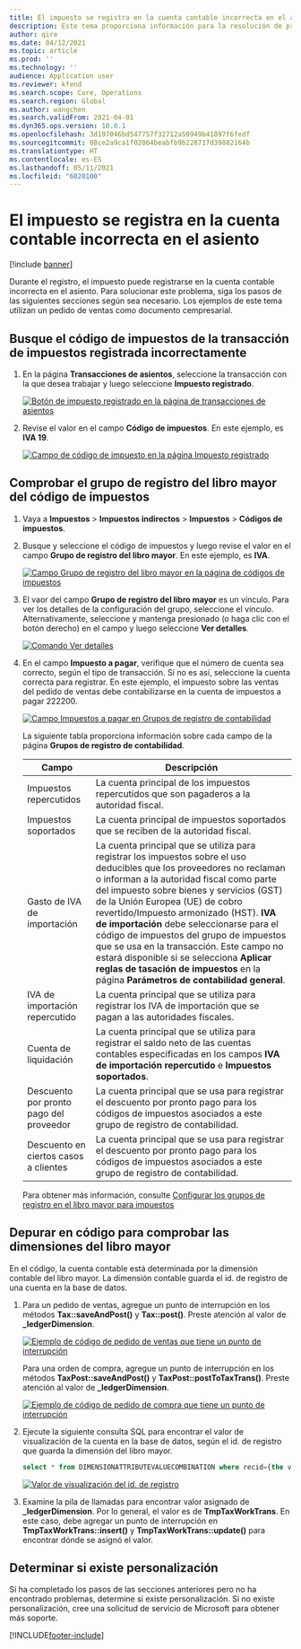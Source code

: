 ```yaml
---
title: El impuesto se registra en la cuenta contable incorrecta en el asiento
description: Este tema proporciona información para la resolución de problemas que puede ayudar cuando los impuestos se registran en la cuenta contable incorrecta en el asiento.
author: qire
ms.date: 04/12/2021
ms.topic: article
ms.prod: ''
ms.technology: ''
audience: Application user
ms.reviewer: kfend
ms.search.scope: Core, Operations
ms.search.region: Global
ms.author: wangchen
ms.search.validFrom: 2021-04-01
ms.dyn365.ops.version: 10.0.1
ms.openlocfilehash: 3d197046bd547757f32712a50949b41897f6fedf
ms.sourcegitcommit: 08ce2a9ca1f02064beabfb9b228717d39882164b
ms.translationtype: HT
ms.contentlocale: es-ES
ms.lasthandoff: 05/11/2021
ms.locfileid: "6020100"
---
```

# <a name="tax-is-posted-to-the-wrong-ledger-account-in-the-voucher"></a>El impuesto se registra en la cuenta contable incorrecta en el asiento

[!include [banner](../includes/banner.md)]

Durante el registro, el impuesto puede registrarse en la cuenta contable incorrecta en el asiento. Para solucionar este problema, siga los pasos de las siguientes secciones según sea necesario. Los ejemplos de este tema utilizan un pedido de ventas como documento cempresarial.

## <a name="find-the-tax-code-of-the-incorrectly-posted-tax-transaction"></a>Busque el código de impuestos de la transacción de impuestos registrada incorrectamente

1. En la página **Transacciones de asientos**, seleccione la transacción con la que desea trabajar y luego seleccione **Impuesto registrado**.

    [![Botón de impuesto registrado en la página de transacciones de asientos](./media/tax-posted-to-wrong-ledger-account-Picture1.png)](./media/tax-posted-to-wrong-ledger-account-Picture1.png)

2. Revise el valor en el campo **Código de impuestos**. En este ejemplo, es **IVA 19**.

    [![Campo de código de impuesto en la página Impuesto registrado](./media/tax-posted-to-wrong-ledger-account-Picture2.png)](./media/tax-posted-to-wrong-ledger-account-Picture2.png)

## <a name="check-the-ledger-posting-group-of-the-tax-code"></a>Comprobar el grupo de registro del libro mayor del código de impuestos

1. Vaya a **Impuestos** \> **Impuestos indirectos** \> **Impuestos** \> **Códigos de impuestos**.
2. Busque y seleccione el código de impuestos y luego revise el valor en el campo **Grupo de registro del libro mayor**. En este ejemplo, es **IVA**.

    [![Campo Grupo de registro del libro mayor en la página de códigos de impuestos](./media/tax-posted-to-wrong-ledger-account-Picture3.png)](./media/tax-posted-to-wrong-ledger-account-Picture3.png)

3. El vaor del campo **Grupo de registro del libro mayor** es un vínculo. Para ver los detalles de la configuración del grupo, seleccione el vínculo. Alternativamente, seleccione y mantenga presionado (o haga clic con el botón derecho) en el campo y luego seleccione **Ver detalles**.

    [![Comando Ver detalles](./media/tax-posted-to-wrong-ledger-account-Picture4.png)](./media/tax-posted-to-wrong-ledger-account-Picture4.png)

4. En el campo **Impuesto a pagar**, verifique que el número de cuenta sea correcto, según el tipo de transacción. Si no es así, seleccione la cuenta correcta para registrar. En este ejemplo, el impuesto sobre las ventas del pedido de ventas debe contabilizarse en la cuenta de impuestos a pagar 222200.

    [![Campo Impuestos a pagar en Grupos de registro de contabilidad](./media/tax-posted-to-wrong-ledger-account-Picture5.png)](./media/tax-posted-to-wrong-ledger-account-Picture5.png)

    La siguiente tabla proporciona información sobre cada campo de la página **Grupos de registro de contabilidad**.

    | Campo                  | Descripción |
    |------------------------|-------------|
    | Impuestos repercutidos      | La cuenta principal de los impuestos repercutidos que son pagaderos a la autoridad fiscal. |
    | Impuestos soportados   | La cuenta principal de impuestos soportados que se reciben de la autoridad fiscal. |
    | Gasto de IVA de importación        | La cuenta principal que se utiliza para registrar los impuestos sobre el uso deducibles que los proveedores no reclaman o informan a la autoridad fiscal como parte del impuesto sobre bienes y servicios (GST) de la Unión Europea (UE) de cobro revertido/Impuesto armonizado (HST). **IVA de importación** debe seleccionarse para el código de impuestos del grupo de impuestos que se usa en la transacción. Este campo no estará disponible si se selecciona **Aplicar reglas de tasación de impuestos** en la página **Parámetros de contabilidad general**. |
    | IVA de importación repercutido        | La cuenta principal que se utiliza para registrar los IVA de importación que se pagan a las autoridades fiscales. |
    | Cuenta de liquidación     | La cuenta principal que se utiliza para registrar el saldo neto de las cuentas contables especificadas en los campos **IVA de importación repercutido** e **Impuestos soportados**. |
    | Descuento por pronto pago del proveedor   | La cuenta principal que se usa para registrar el descuento por pronto pago para los códigos de impuestos asociados a este grupo de registro de contabilidad. |
    | Descuento en ciertos casos a clientes | La cuenta principal que se usa para registrar el descuento por pronto pago para los códigos de impuestos asociados a este grupo de registro de contabilidad. |

    Para obtener más información, consulte [Configurar los grupos de registro en el libro mayor para impuestos](tasks/set-up-ledger-posting-groups-sales-tax.md)

## <a name="debug-in-code-to-check-ledger-dimensions"></a>Depurar en código para comprobar las dimensiones del libro mayor

En el código, la cuenta contable está determinada por la dimensión contable del libro mayor. La dimensión contable guarda el id. de registro de una cuenta en la base de datos.

1. Para un pedido de ventas, agregue un punto de interrupción en los métodos **Tax::saveAndPost()** y **Tax::post()**. Preste atención al valor de **\_ledgerDimension**.

    [![Ejemplo de código de pedido de ventas que tiene un punto de interrupción](./media/tax-posted-to-wrong-ledger-account-Picture6.png)](./media/tax-posted-to-wrong-ledger-account-Picture6.png)

    Para una orden de compra, agregue un punto de interrupción en los métodos **TaxPost::saveAndPost()** y **TaxPost::postToTaxTrans()**. Preste atención al valor de **\_ledgerDimension**.

    [![Ejemplo de código de pedido de compra que tiene un punto de interrupción](./media/tax-posted-to-wrong-ledger-account-Picture7.png)](./media/tax-posted-to-wrong-ledger-account-Picture7.png)

2. Ejecute la siguiente consulta SQL para encontrar el valor de visualización de la cuenta en la base de datos, según el id. de registro que guarda la dimensión del libro mayor.

    ```sql
    select * from DIMENSIONATTRIBUTEVALUECOMBINATION where recid={the value of _ledgerDimension}
    ```

    [![Valor de visualización del id. de registro](./media/tax-posted-to-wrong-ledger-account-Picture8.png)](./media/tax-posted-to-wrong-ledger-account-Picture8.png)

3. Examine la pila de llamadas para encontrar valor asignado de **_ledgerDimension**. Por lo general, el valor es de **TmpTaxWorkTrans**. En este caso, debe agregar un punto de interrupción en **TmpTaxWorkTrans::insert()** y **TmpTaxWorkTrans::update()** para encontrar dónde se asignó el valor.

## <a name="determine-whether-customization-exists"></a>Determinar si existe personalización

Si ha completado los pasos de las secciones anteriores pero no ha encontrado problemas, determine si existe personalización. Si no existe personalización, cree una solicitud de servicio de Microsoft para obtener más soporte.

[!INCLUDE[footer-include](../../includes/footer-banner.md)]

